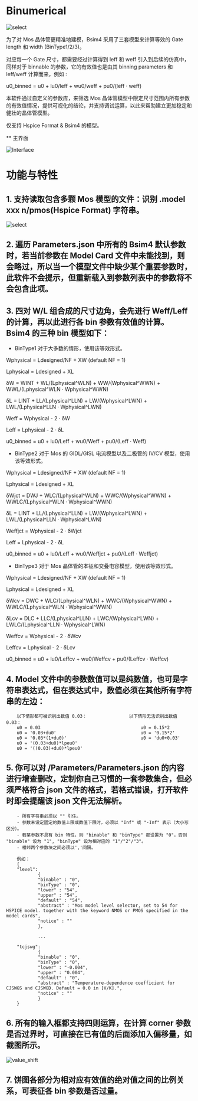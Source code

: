 # Binumerical

![select](/images/logo.png)

为了对 Mos 晶体管更精准地建模，Bsim4 采用了三套模型来计算等效的 Gate length 和 width (BinType1/2/3)。

对应每一个 Gate 尺寸，都需要经过计算得到 leff 和 weff 引入到后续的仿真中，同样对于 binnable 的参数，它的有效值也是由其 binning parameters 和 leff/weff 计算而来，例如 :

u0_binned = u0 + lu0/leff + wu0/weff + pu0/(leff · weff)

本软件通过自定义的参数库，来筛选 Mos 晶体管模型中限定尺寸范围内所有参数的有效值情况，提供可视化的结论，并支持调试运算，以此来帮助建立更加稳定和健壮的晶体管模型。

仅支持 Hspice Format & Bsim4 的模型。

** 主界面

![Interface](/images/Interface.png)


# 功能与特性
## 1. 支持读取包含多颗 Mos 模型的文件：识别 .model xxx n/pmos(Hspice Format) 字符串。

![select](/images/select_model.png)

## 2. 遍历 Parameters.json 中所有的 Bsim4 默认参数时，若当前参数在 Model Card 文件中未能找到，则会略过，所以当一个模型文件中缺少某个重要参数时，此软件不会提示，但重新载入到参数列表中的参数将不会包含此项。

## 3. 四对 W/L 组合成的尺寸边角，会先进行 Weff/Leff 的计算，再以此进行各 bin 参数有效值的计算。Bsim4 的三种 bin 模型如下：

* BinType1
对于大多数的情形，使用该等效形式。

Wphysical = Ldesigned/NF + XW   (default NF = 1)

Lphysical = Ldesigned + XL

δW = WINT + WL/(Lphysical^WLN) + WW/(Wphysical^WWN) + WWL/(Lphysical^WLN · Wphysical^WWN)
      
δL = LINT + LL/(Lphysical^LLN) + LW/(Wphysical^LWN) + LWL/(Lphysical^LLN · Wphysical^LWN)

Weff = Wphysical - 2 · δW

Leff = Lphysical - 2 · δL

u0_binned = u0 + lu0/Leff + wu0/Weff + pu0/(Leff · Weff)


* BinType2
对于 Mos 的 GIDL/GISL 电流模型以及二极管的 IV/CV 模型，使用该等效形式。

Wphysical = Ldesigned/NF + XW   (default NF = 1)

Lphysical = Ldesigned + XL

δWjct = DWJ + WLC/(Lphysical^WLN) + WWC/(Wphysical^WWN) + WWLC/(Lphysical^WLN · Wphysical^WWN)
      
δL = LINT + LL/(Lphysical^LLN) + LW/(Wphysical^LWN) + LWL/(Lphysical^LLN · Wphysical^LWN)

Weffjct = Wphysical - 2 · δWjct

Leff = Lphysical - 2 · δL

u0_binned = u0 + lu0/Leff + wu0/Weffjct + pu0/(Leff · Weffjct)


* BinType3
对于 Mos 晶体管的本征和交叠电容模型，使用该等效形式。    
    
Wphysical = Ldesigned/NF + XW   (default NF = 1)

Lphysical = Ldesigned + XL

δWcv = DWC + WLC/(Lphysical^WLN) + WWC/(Wphysical^WWN) + WWLC/(Lphysical^WLN · Wphysical^WWN)
      
δLcv = DLC + LLC/(Lphysical^LLN) + LWC/(Wphysical^LWN) + LWLC/(Lphysical^LLN · Wphysical^LWN)

Weffcv = Wphysical - 2 · δWcv

Leffcv = Lphysical - 2 · δLcv

u0_binned = u0 + lu0/Leffcv + wu0/Weffcv + pu0/(Leffcv · Weffcv)

## 4. Model 文件中的参数数值可以是纯数值，也可是字符串表达式，但在表达式中，数值必须在其他所有字符串的左边：

        以下情形都可被识别出数值 0.03：                以下情形无法识别出数值 0.03：
        u0 = 0.03                                      u0 = 0.15*2
        u0 = '0.03+du0'                                u0 = '0.15*2' 
        u0 = '0.03*(1+du0)'                            u0 = 'du0+0.03'  
        u0 = '(0.03+du0)*lpeu0'
        u0 = '((0.03)+du0)*lpeu0'

        
## 5. 你可以对 /Parameters/Parameters.json 的内容进行增查删改，定制你自己习惯的一套参数集合，但必须严格符合 json 文件的格式，若格式错误，打开软件时即会提醒该 json 文件无法解析。
       
        - 所有字符串必须以 "" 引住。
        - 参数未设定固定的数值上限或数值下限时，必须以 "Inf" 或 "-Inf" 表示（大小写区分）。
        - 若某参数不具有 bin 特性，则 "binable" 和 "binType" 都设置为 "0"，否则 "binable" 设为 "1", "binType" 设为相对应的 "1"/"2"/"3"。
        - 相邻两个参数块之间必须以','间隔。  
        
        例如：
        {
        "level":
                {
                "binable" : "0",
                "binType" : "0",
                "lower" : "54",
                "upper" : "54",
                "default" : "54",
                "abstract" : "Mos model level selector, set to 54 for HSPICE model. together with the keyword NMOS or PMOS specified in the model cards",
                "notice" : ""
                },        
                
                ...
                
        "tcjswg":
                {
                "binable" : "0",
                "binType" : "0",
                "lower" : "-0.004",
                "upper" : "0.004",
                "default" : "0",
                "abstract" : "Temperature-dependence coefficient for CJSWGS and CJSWGD. Default = 0.0 in [V/K].",
                "notice" : ""
                }
        }        
        
    
## 6. 所有的输入框都支持四则运算，在计算 corner 参数是否过界时，可直接在已有值的后面添加入偏移量，如截图所示。
    
![value_shift](/images/value_shift.png)
    
## 7. 饼图各部分为相对应有效值的绝对值之间的比例关系，可表征各 bin 参数是否过量。        